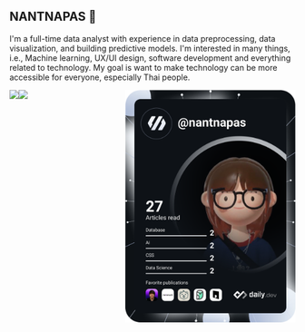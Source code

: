 ## NANTNAPAS 👻

<!-- Introduction -->
I'm a full-time data analyst with experience in data preprocessing, data visualization, and building predictive models. I'm interested in many things, i.e., Machine learning, UX/UI design, software development and everything related to technology. My goal is want to make technology can be more accessible for everyone, especially Thai people.
<br/>

<!-- DevCard -->
<a href="https://app.daily.dev/DailyDevTips"><img src="https://github.com/nantnapas/nantnapas/blob/main/devcard.svg" width="300"  align="right"/></a>

<!-- Github Stat -->
<img src="https://github-readme-streak-stats.herokuapp.com?user=nantnapas&theme=tokyonight&hide_border=true&border_radius=5.5&card_width=510"/>
<a href="https://github.com/nantnapas">
  <img align="left" src="https://github-readme-stats.vercel.app/api/top-langs/?username=nantnapas&count_private=true&layout=compact&hide=html,css&theme=tokyonight&langs_count=12&hide_border=true&card_width=510" />
</a>
